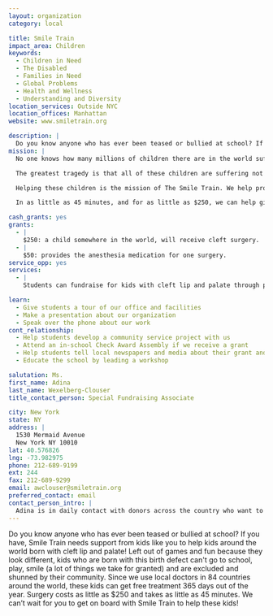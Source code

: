 ```yaml
---
layout: organization
category: local

title: Smile Train
impact_area: Children
keywords: 
  - Children in Need
  - The Disabled
  - Families in Need
  - Global Problems
  - Health and Wellness
  - Understanding and Diversity
location_services: Outside NYC
location_offices: Manhattan
website: www.smiletrain.org

description: |
  Do you know anyone who has ever been teased or bullied at school? If you have, Smile Train needs support from kids like you to help kids around the world born with cleft lip and palate! Left out of games and fun because they look different, kids who are born with this birth defect can't go to school, play, smile (a lot of things we take for granted) and are excluded and shunned by their community. Since we use local doctors in 84 countries around the world, these kids can get free treatment 365 days out of the year. Surgery costs as little as $250 and takes as little as 45 minutes. We can’t wait for you to get on board with Smile Train to help these kids!
mission: |
  No one knows how many millions of children there are in the world suffering from clefts.

  The greatest tragedy is that all of these children are suffering not because they were born with a cleft, but because they were born poor. Too poor to pay for a simple cure that has been around for decades.

  Helping these children is the mission of The Smile Train. We help provide free cleft surgery and related treatment for children who would otherwise never receive it.

  In as little as 45 minutes, and for as little as $250, we can help give these children not just a new smile — but a second chance at life. With every cleft we repair, we restore a life. With every doctor we train, we help a community take one more step toward self-sufficiency. With every smile we deliver, we bring hope and dignity.

cash_grants: yes
grants: 
  - |
    $250: a child somewhere in the world, will receive cleft surgery.
  - |
    $50: provides the anesthesia medication for one surgery.
service_opp: yes
services: 
  - |
    Students can fundraise for kids with cleft lip and palate through penny drives, bakes sales, yard sales, "jump-a-thons" and other types of fundraisers. To support students with this, we have a complete fundraising kit with our DVD, brochures and poster that we can mail out upon request. Please call or email me so I can assist you and give suggestions!

learn: 
  - Give students a tour of our office and facilities
  - Make a presentation about our organization
  - Speak over the phone about our work
cont_relationship: 
  - Help students develop a community service project with us
  - Attend an in-school Check Award Assembly if we receive a grant
  - Help students tell local newspapers and media about their grant and/or project with us
  - Educate the school by leading a workshop

salutation: Ms.
first_name: Adina
last_name: Wexelberg-Clouser
title_contact_person: Special Fundraising Associate

city: New York
state: NY
address: |
  1530 Mermaid Avenue  
  New York NY 10010
lat: 40.576826
lng: -73.982975
phone: 212-689-9199
ext: 244
fax: 212-689-9299
email: awclouser@smiletrain.org
preferred_contact: email
contact_person_intro: |
  Adina is in daily contact with donors across the country who want to learn more about The Smile Train. Through email, letters and the phone, she helps to coordinate special fundraisers for kids, schools, and clubs. Adina is a long time supporter of local and international human rights having formerly worked with various non-profits. She's fortunate to be able to come to work and make a difference every day! Please email Adina at awclouser@smiletrain.org to set up a visit by your roundtable members to our headquarters office!
---
```

Do you know anyone who has ever been teased or bullied at school? If you have, Smile Train needs support from kids like you to help kids around the world born with cleft lip and palate! Left out of games and fun because they look different, kids who are born with this birth defect can't go to school, play, smile (a lot of things we take for granted) and are excluded and shunned by their community. Since we use local doctors in 84 countries around the world, these kids can get free treatment 365 days out of the year. Surgery costs as little as $250 and takes as little as 45 minutes. We can’t wait for you to get on board with Smile Train to help these kids!